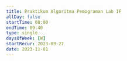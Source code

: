 ```yaml
---
title: Praktikum Algoritma Pemograman Lab IF
allDay: false
startTime: 08:00
endTime: 09:40
type: single
daysOfWeek: [W]
startRecur: 2023-09-27
date: 2023-11-01
---
```

